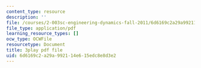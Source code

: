 ```yaml
---
content_type: resource
description: ''
file: /courses/2-003sc-engineering-dynamics-fall-2011/6d6169c2a29a992114e615edc8e8d3e2_ZNVvYg1FOPk.pdf
file_type: application/pdf
learning_resource_types: []
ocw_type: OCWFile
resourcetype: Document
title: 3play pdf file
uid: 6d6169c2-a29a-9921-14e6-15edc8e8d3e2
---
```

